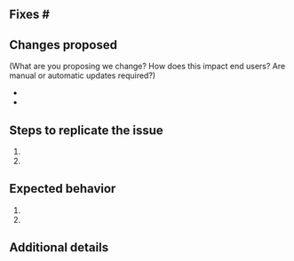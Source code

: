 Fixes # 
--------

Changes proposed
---------
(What are you proposing we change? How does this impact end users? Are manual or automatic updates required?)

-
-

Steps to replicate the issue
----------
1. 
2. 

Expected behavior
-----------
1.
2. 

Additional details
-----------
